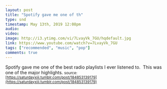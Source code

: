 ```yaml
---
layout: post
title: "Spotify gave me one of th"
type: snd
timestamp: May 13th, 2019 12:08pm
audio: 
video: 
image: http://i3.ytimg.com/vi/7LvayVk_7GU/hqdefault.jpg
link: https://www.youtube.com/watch?v=7LvayVk_7GU
tags: ["recommended", "music", "pop"]
comments: true
---
```

Spotify gave me one of the best radio playlists I ever listened to.  This was one of the major highlights.
<small>source: [https://saturdayxiii.tumblr.com/post/184853139179](https://saturdayxiii.tumblr.com/post/184853139179)</small>